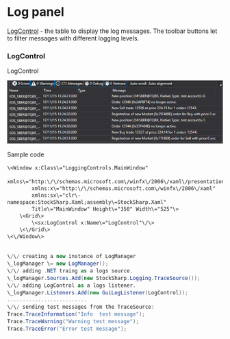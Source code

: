 # Log panel

[LogControl](../api/StockSharp.Xaml.LogControl.html) \- the table to display the log messages. The toolbar buttons let to filter messages with different logging levels.

### LogControl

LogControl

![GUI LogControl](../images/GUI_LogControl.png)

Sample code

```xaml
\<Window x:Class\="LoggingControls.MainWindow"
        xmlns\="http:\/\/schemas.microsoft.com\/winfx\/2006\/xaml\/presentation"
        xmlns:x\="http:\/\/schemas.microsoft.com\/winfx\/2006\/xaml"
        xmlns:sx\="clr\-namespace:StockSharp.Xaml;assembly\=StockSharp.Xaml"
        Title\="MainWindow" Height\="350" Width\="525"\>
    \<Grid\>
        \<sx:LogControl x:Name\="LogControl"\/\>
    \<\/Grid\>
\<\/Window\>
	  				
```
```cs
\/\/ creating a new instance of LogManager
\_logManager \= new LogManager();
\/\/ adding .NET traing as a logs source.
\_logManager.Sources.Add(new StockSharp.Logging.TraceSource());
\/\/ adding LogControl as a logs listener.
\_logManager.Listeners.Add(new GuiLogListener(LogControl));
..........................                  
\/\/ sending test messages from the TraceSource:
Trace.TraceInformation("Info  test message");
Trace.TraceWarning("Warning test message");
Trace.TraceError("Error test message");
                  
```
